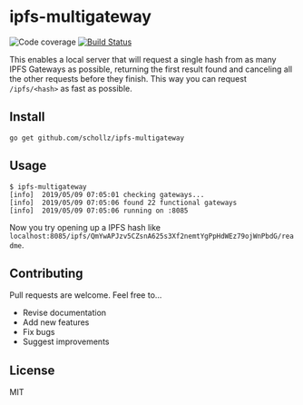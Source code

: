 
# ipfs-multigateway

<img src="https://img.shields.io/badge/coverage-78%25-brightgreen.svg?style=flat-square" alt="Code coverage">&nbsp;<a href="https://travis-ci.org/schollz/ipfs-multigateway"><img src="https://img.shields.io/travis/schollz/ipfs-multigateway.svg?style=flat-square" alt="Build Status"></a>

This enables a local server that will request a single hash from as many IPFS Gateways as possible, returning the first result found and canceling all the other requests before they finish. This way you can request `/ipfs/<hash>` as fast as possible.

## Install

```
go get github.com/schollz/ipfs-multigateway
```

## Usage

```
$ ipfs-multigateway
[info]  2019/05/09 07:05:01 checking gateways...
[info]  2019/05/09 07:05:06 found 22 functional gateways                  
[info]  2019/05/09 07:05:06 running on :8085
```

Now you try opening up a IPFS hash like `localhost:8085/ipfs/QmYwAPJzv5CZsnA625s3Xf2nemtYgPpHdWEz79ojWnPbdG/readme`.

## Contributing

Pull requests are welcome. Feel free to...

- Revise documentation
- Add new features
- Fix bugs
- Suggest improvements

## License

MIT
